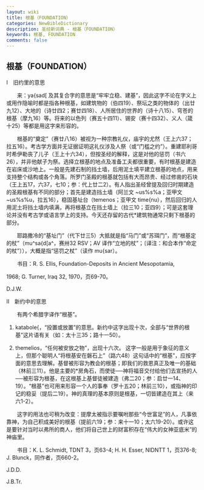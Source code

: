 ```yaml
---
layout: wiki
title: 根基（FOUNDATION）
categories: NewBibleDictionary
description: 圣经新词典 - 根基（FOUNDATION）
keywords: 根基, FOUNDATION
comments: false
---
```


## 根基（FOUNDATION）

Ⅰ　旧约里的意思

　　来：ya{sad[ 及其复合字的意思是“牢牢立稳、建基”，因此这字不论在字义上或用作隐喻时都是指各种根基，如建筑物的（伯四19）、祭坛之类的物体的（出廿九12）、大地的（诗廿四2；赛廿四18）、人所居住的世界的（诗十八15）、穹苍的根基（摩九16）等。将来的以色列（赛五十四11）、锡安（赛十四32）、义人（箴十25）等都是用这字来形容的。

　　根基的“奠定”（赛廿八16）被视为一种宗教礼仪，庙宇的尤然（王上六37；拉五16）。考古学方面并无证据证明这礼仪涉及人祭（或“门槛之约”）。重建耶利哥时希伊勒丧了儿子（王上十六34），但按圣经的解释，这是对他的惩罚（书六26），并非他献子为祭。选择立根基的地点及准备工夫都很重要，有时根基是建造在岩床或沙地上。一般是先建石制的挡土墙，后用泥土填平建立根基的地点，用来支持整个结构或各个角落。所罗门圣殿的根基就包括有大而昂贵、经过修凿的石块（王上五17，六37，七10；参：代上廿二2）。有人指出圣经曾提及回归时期建造的圣殿根基有不同的部分；首先是建造挡土墙（阿兰文 ~us%s%a；亚甲文 ~us%s%u，拉五16），稳固基址台（temenos；亚甲文 time{nu），然后回归的人用泥土将挡土墙内填满，再将根基立在挡土墙上（拉三10；亚四9）；可是这套理论并没有考古学或语言学上的支持。今天还存留的古代*建筑物通常只剩下根基的部分。

　　耶路撒冷的“基址门”（代下廿三5）大抵就是指“马门”或“苏珥门”，而“根基定的杖”（mu^sa{d[a^，赛卅32 RSV；AV 译作“立地的杖”；〔译注：和合本作“命定的杖”〕），大概是指“惩罚之杖”（读作 mu{sar）。

　　书目：R. S. Ellis, Foundation-Deposits in Ancient Mesopotamia,

1968; G. Turner, Iraq 32, 1970，页69-70。

D.J.W.

Ⅱ　新约中的意思

　　有两个希腊字译作“根基”。

1. katabole{，“投置或放置”的意思。新约中这字出现十次，全部与“世界的根基”这片语有关（如：太十三35；路十一50）。

2. themelios，“任何被安放之物”，出现十六次。 这字一般是用于象征的意义上，但那个聪明人“将根基安在磐石上”（路六48）这句话中的“根基”，应按字面的意思去理解。基督被形容为教会的根基；即我们的救恩真正及唯一的基础（林前三11）。他是主要的*房角石，而使徒──神将福音交付给他们去宣扬的人──被形容为根基，在这根基上基督徒被建造（弗二20；参：启廿一14、19）。“根基”也可用来形容一个人的事奉（罗十五20；林前三10），或指神的印记的稳妥（提后二19）。神的真理的基本原则是根基，一切皆建造在其上（来六1-2）。

　　这字的用法也可稍为改变：提摩太被指示要嘱咐那些“今世富足”的人，凡事依靠神，为自己积成美好的根基（提前六19；参：来十一10；太六19-20）。或许这是要针对当时以弗所的商人，他们将自己世上的财富积存在“伟大的女神亚底米”的神庙里。

　　书目：K. L. Schmidt, TDNT 3，页63-4; H. H. Esser, NIDNTT 1，页376-8; J. Blunck，同作者，页660-2。

J.D.D.

J.B.Tr.






